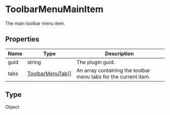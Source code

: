 # ToolbarMenuMainItem

The main toolbar menu item.

## Properties

| Name | Type | Description |
| ---- | ---- | ----------- |
| guid | string | The plugin guid. |
| tabs | [ToolbarMenuTab](../Enumeration/ToolbarMenuTab.md)[] | An array containing the toolbar menu tabs for the current item. |
## Type

Object

